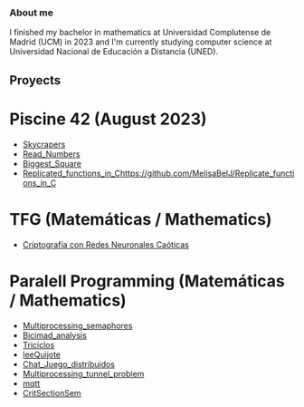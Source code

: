 ### About me
I finished my bachelor in mathematics at Universidad Complutense de Madrid (UCM) in 2023 and I'm currently studying computer science at Universidad Nacional de Educación a Distancia (UNED).

## Proyects
# Piscine 42 (August 2023)
 - [Skycrapers](https://github.com/MelisaBelJ/Skycrapers)
 - [Read_Numbers](https://github.com/MelisaBelJ/Read_Numbers)
 - [Biggest_Square](https://github.com/MelisaBelJ/Biggest_Square)
 - [Replicated_functions_in_C](https://github.com/MelisaBelJ/Replicate_functions_in_C)https://github.com/MelisaBelJ/Replicate_functions_in_C

# TFG (Matemáticas / Mathematics)
 - [Criptografía con Redes Neuronales Caóticas](https://github.com/MelisaBelJ/Criptografia-con-RNA-TFG-)

# Paralell Programming (Matemáticas / Mathematics)
 - [Multiprocessing_semaphores](https://github.com/MelisaBelJ/Multiprocessing_semaphores)
 - [Bicimad_analysis](https://github.com/MelisaBelJ/Bicimad_analysis)
 - [Triciclos](https://github.com/MelisaBelJ/Triciclos)
 - [leeQuijote](https://github.com/MelisaBelJ/leeQuijote)
 - [Chat_Juego_distribuidos](https://github.com/MelisaBelJ/Chat_Juego_distribuidos)
 - [Multiprocessing_tunnel_problem](https://github.com/MelisaBelJ/Multiprocessing_tunnel_problem)
 - [mqtt](https://github.com/MelisaBelJ/mqtt)
 - [CritSectionSem](https://github.com/MelisaBelJ/CritSectionSem)
